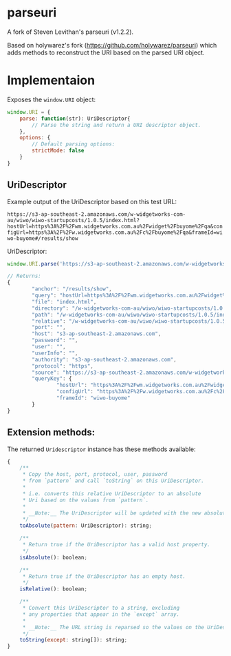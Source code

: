 parseuri
========

A fork of Steven Levithan's parseuri (v1.2.2).

Based on holywarez's fork (https://github.com/holywarez/parseuri) which adds methods to reconstruct the URI based on the parsed URI object.


# Implementaion

Exposes the `window.URI` object:

```javascript
window.URI = {
    parse: function(str): UriDescriptor{
        // Parse the string and return a URI descriptor object.
    },
    options: {
        // Default parsing options:
        strictMode: false
    }
}
```


## UriDescriptor

Example output of the UriDescriptor based on this test URL:

`https://s3-ap-southeast-2.amazonaws.com/w-widgetworks-com-au/wiwo/wiwo-startupcosts/1.0.5/index.html?hostUrl=https%3A%2F%2Fwm.widgetworks.com.au%2Fwidget%2Fbuyome%2Fqa&configUrl=https%3A%2F%2Fw.widgetworks.com.au%2Fc%2Fbuyome%2Fqa&frameId=wiwo-buyome#/results/show`

UriDescriptor:

```javascript
window.URI.parse('https://s3-ap-southeast-2.amazonaws.com/w-widgetworks-com-au/wiwo/wiwo-startupcosts/1.0.5/index.html?hostUrl=https%3A%2F%2Fwm.widgetworks.com.au%2Fwidget%2Fbuyome%2Fqa&configUrl=https%3A%2F%2Fw.widgetworks.com.au%2Fc%2Fbuyome%2Fqa&frameId=wiwo-buyome#/results/show');

// Returns:
{
		"anchor": "/results/show",
		"query": "hostUrl=https%3A%2F%2Fwm.widgetworks.com.au%2Fwidget%2Fbuyome%2Fqa&configUrl=https%3A%2F%2Fw.widgetworks.com.au%2Fc%2Fbuyome%2Fqa&frameId=wiwo-buyome",
		"file": "index.html",
		"directory": "/w-widgetworks-com-au/wiwo/wiwo-startupcosts/1.0.5/",
		"path": "/w-widgetworks-com-au/wiwo/wiwo-startupcosts/1.0.5/index.html",
		"relative": "/w-widgetworks-com-au/wiwo/wiwo-startupcosts/1.0.5/index.html?hostUrl=https%3A%2F%2Fwm.widgetworks.com.au%2Fwidget%2Fbuyome%2Fqa&configUrl=https%3A%2F%2Fw.widgetworks.com.au%2Fc%2Fbuyome%2Fqa&frameId=wiwo-buyome#/results/show",
		"port": "",
		"host": "s3-ap-southeast-2.amazonaws.com",
		"password": "",
		"user": "",
		"userInfo": "",
		"authority": "s3-ap-southeast-2.amazonaws.com",
		"protocol": "https",
		"source": "https://s3-ap-southeast-2.amazonaws.com/w-widgetworks-com-au/wiwo/wiwo-startupcosts/1.0.5/index.html?hostUrl=https%3A%2F%2Fwm.widgetworks.com.au%2Fwidget%2Fbuyome%2Fqa&configUrl=https%3A%2F%2Fw.widgetworks.com.au%2Fc%2Fbuyome%2Fqa&frameId=wiwo-buyome#/results/show",
		"queryKey": {
				"hostUrl": "https%3A%2F%2Fwm.widgetworks.com.au%2Fwidget%2Fbuyome%2Fqa",
				"configUrl": "https%3A%2F%2Fw.widgetworks.com.au%2Fc%2Fbuyome%2Fqa",
				"frameId": "wiwo-buyome"
		}
}
```


## Extension methods:

The returned `Uridescriptor` instance has these methods available:

```javascript
{
	/**
	 * Copy the host, port, protocol, user, password
	 * from `pattern` and call `toString` on this UriDescriptor.
	 * 
	 * i.e. converts this relative UriDescriptor to an absolute
	 * Uri based on the values from `pattern`.
	 * 
	 * __Note:__ The UriDescriptor will be updated with the new absolute values.
	 */
	toAbsolute(pattern: UriDescriptor): string;

	/**
	 * Return true if the UriDescriptor has a valid host property.
	 */
	isAbsolute(): boolean;

	/**
	 * Return true if the UriDescriptor has an empty host.
	 */
	isRelative(): boolean;

	/**
	 * Convert this UriDescriptor to a string, excluding
	 * any properties that appear in the `except` array.
	 * 
	 * __Note:__ The URL string is reparsed so the values on the UriDescriptor might change.
	 */
	toString(except: string[]): string;
}

```
